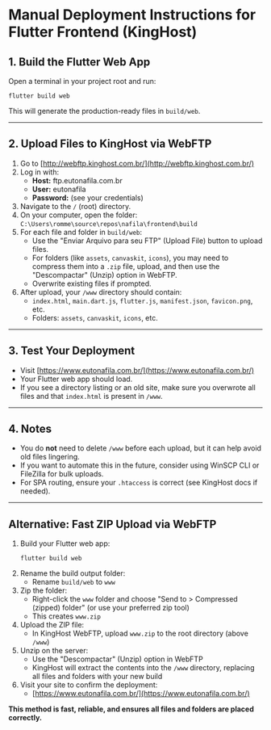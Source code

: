 # Manual Deployment Instructions for Flutter Frontend (KingHost)

## 1. Build the Flutter Web App

Open a terminal in your project root and run:

```
flutter build web
```

This will generate the production-ready files in `build/web`.

---

## 2. Upload Files to KingHost via WebFTP

1. Go to [http://webftp.kinghost.com.br/](http://webftp.kinghost.com.br/)
2. Log in with:
   - **Host:** ftp.eutonafila.com.br
   - **User:** eutonafila
   - **Password:** (see your credentials)
3. Navigate to the `/` (root) directory.
4. On your computer, open the folder: `C:\Users\romme\source\repos\nafila\frontend\build`
5. For each file and folder in `build/web`:
   - Use the "Enviar Arquivo para seu FTP" (Upload File) button to upload files.
   - For folders (like `assets`, `canvaskit`, `icons`), you may need to compress them into a `.zip` file, upload, and then use the "Descompactar" (Unzip) option in WebFTP.
   - Overwrite existing files if prompted.
6. After upload, your `/www` directory should contain:
   - `index.html`, `main.dart.js`, `flutter.js`, `manifest.json`, `favicon.png`, etc.
   - Folders: `assets`, `canvaskit`, `icons`, etc.

---

## 3. Test Your Deployment

- Visit [https://www.eutonafila.com.br/](https://www.eutonafila.com.br/)
- Your Flutter web app should load.
- If you see a directory listing or an old site, make sure you overwrote all files and that `index.html` is present in `/www`.

---

## 4. Notes
- You do **not** need to delete `/www` before each upload, but it can help avoid old files lingering.
- If you want to automate this in the future, consider using WinSCP CLI or FileZilla for bulk uploads.
- For SPA routing, ensure your `.htaccess` is correct (see KingHost docs if needed).

---

## Alternative: Fast ZIP Upload via WebFTP

1. Build your Flutter web app:
   ```
   flutter build web
   ```
2. Rename the build output folder:
   - Rename `build/web` to `www`
3. Zip the folder:
   - Right-click the `www` folder and choose "Send to > Compressed (zipped) folder" (or use your preferred zip tool)
   - This creates `www.zip`
4. Upload the ZIP file:
   - In KingHost WebFTP, upload `www.zip` to the root directory (above `/www`)
5. Unzip on the server:
   - Use the "Descompactar" (Unzip) option in WebFTP
   - KingHost will extract the contents into the `/www` directory, replacing all files and folders with your new build
6. Visit your site to confirm the deployment:
   - [https://www.eutonafila.com.br/](https://www.eutonafila.com.br/)

**This method is fast, reliable, and ensures all files and folders are placed correctly.** 